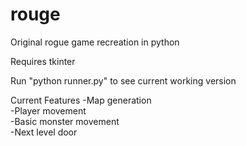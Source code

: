 # rouge
Original rogue game recreation in python

Requires tkinter

Run "python runner.py" to see current working version

Current Features
-Map generation  
-Player movement  
-Basic monster movement  
-Next level door  
